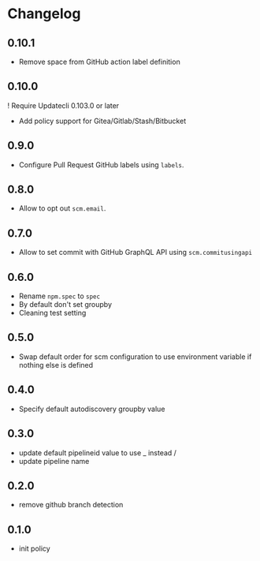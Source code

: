 # Changelog

## 0.10.1

* Remove space from GitHub action label definition

## 0.10.0

! Require Updatecli 0.103.0 or later

* Add policy support for Gitea/Gitlab/Stash/Bitbucket

## 0.9.0

* Configure Pull Request GitHub labels using `labels`.

## 0.8.0

* Allow to opt out `scm.email`.

## 0.7.0

* Allow to set commit with GitHub GraphQL API using `scm.commitusingapi`

## 0.6.0

* Rename `npm.spec` to `spec`
* By default don't set groupby
* Cleaning test setting

## 0.5.0

* Swap default order for scm configuration to use environment variable if nothing else is defined

## 0.4.0

* Specify default autodiscovery groupby value

## 0.3.0

* update default pipelineid value to use _ instead /
* update pipeline name

## 0.2.0

* remove github branch detection

## 0.1.0

* init policy

